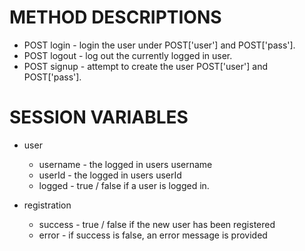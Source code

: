 # METHOD DESCRIPTIONS
  * POST login  - login the user under POST['user'] and POST['pass'].
  * POST logout - log out the currently logged in user.
  * POST signup - attempt to create the user POST['user'] and POST['pass'].

# SESSION VARIABLES
  * user
    * username  - the logged in users username
    * userId    - the logged in users userId
    * logged    - true / false if a user is logged in.

  * registration
    * success - true / false if the new user has been registered
    * error   - if success is false, an error message is provided

